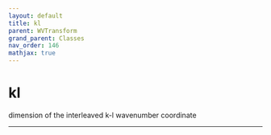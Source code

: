 ```yaml
---
layout: default
title: kl
parent: WVTransform
grand_parent: Classes
nav_order: 146
mathjax: true
---
```


#  kl

dimension of the interleaved k-l wavenumber coordinate


---

